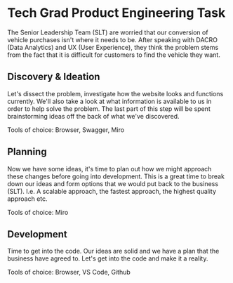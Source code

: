 # Tech Grad Product Engineering Task

The Senior Leadership Team (SLT) are worried that our conversion of vehicle purchases isn't where it needs to be. After speaking with DACRO (Data Analytics) and UX (User Experience), they think the problem stems from the fact that it is difficult for customers to find the vehicle they want.​

## Discovery & Ideation

Let's dissect the problem, investigate how the website looks and functions currently. We'll also take a look at what information is available to us in order to help solve the problem. The last part of this step will be spent brainstorming ideas off the back of what we've discovered.

Tools of choice: Browser, Swagger, Miro

## Planning

Now we have some ideas, it's time to plan out how we might approach these changes before going into development. This is a great time to break down our ideas and form options that we would put back to the business (SLT). I.e. A scalable approach, the fastest approach, the highest quality approach etc.

Tools of choice: Miro

## Development

Time to get into the code. Our ideas are solid and we have a plan that the business have agreed to. Let's get into the code and make it a reality.

Tools of choice: Browser, VS Code, Github
